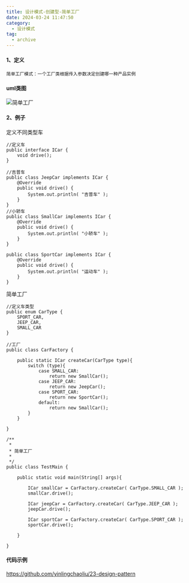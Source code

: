 ```yaml
---
title: 设计模式-创建型-简单工厂
date: 2024-03-24 11:47:50
category:
  - 设计模式
tag:
  - archive
---
```

#### 1、定义
``
简单工厂模式：一个工厂类根据传入参数决定创建哪一种产品实例
 ``

#### uml类图

![简单工厂](https://upload-images.jianshu.io/upload_images/5526061-319b961350ea7970.png?imageMogr2/auto-orient/strip%7CimageView2/2/w/1240)


#### 2、例子
定义不同类型车
```
//定义车
public interface ICar {
    void drive();
}

//吉普车
public class JeepCar implements ICar {
    @Override
    public void drive() {
        System.out.println( "吉普车" );
    }
}
//小轿车
public class SmallCar implements ICar {
    @Override
    public void drive() {
        System.out.println( "小轿车" );
    }
}

public class SportCar implements ICar {
    @Override
    public void drive() {
        System.out.println( "运动车" );
    }
}
```

简单工厂
```
//定义车类型
public enum CarType {
    SPORT_CAR,
    JEEP_CAR,
    SMALL_CAR
}

//工厂
public class CarFactory {

    public static ICar createCar(CarType type){
        switch (type){
            case SMALL_CAR:
                return new SmallCar();
            case JEEP_CAR:
                return new JeepCar();
            case SPORT_CAR:
                return new SportCar();
            default:
                return new SmallCar();
        }
    }

}

/**
 *
 * 简单工厂
 *
 */
public class TestMain {

    public static void main(String[] args){

        ICar smallCar = CarFactory.createCar( CarType.SMALL_CAR );
        smallCar.drive();

        ICar jeepCar = CarFactory.createCar( CarType.JEEP_CAR );
        jeepCar.drive();

        ICar sportCar = CarFactory.createCar( CarType.SPORT_CAR );
        sportCar.drive();

    }

}
```

#### 代码示例
https://github.com/yinlingchaoliu/23-design-pattern

